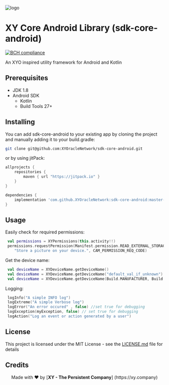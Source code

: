 [logo]: https://www.xy.company/img/home/logo_xy.png

![logo]

# XY Core Android Library (sdk-core-android)
[![BCH compliance](https://bettercodehub.com/edge/badge/XYOracleNetwork/sdk-core-android?branch=master)](https://bettercodehub.com/results/XYOracleNetwork/sdk-core-android)

An XYO inspired utility framework for Android and Kotlin

## Prerequisites

* JDK 1.8
* Android SDK
  * Kotlin
  * Build Tools 27+
  
## Installing

You can add sdk-core-android to your existing app by cloning the project and manually adding it
to your build.gradle:

```bash
git clone git@github.com:XYOracleNetwork/sdk-core-android.git
```

or by using jitPack:

```gradle
allprojects {
    repositories {
        maven { url "https://jitpack.io" }
    }
}

```

```gradle
dependencies {
    implementation 'com.github.XYOracleNetwork:sdk-core-android:master-SNAPSHOT'
}
```

## Usage

Easily check for required permissions:

``` kotlin
 val permissions = XYPermissions(this.activity!!)
 permissions.requestPermission(Manifest.permission.READ_EXTERNAL_STORAGE,
    "Store a picture on your device.", CAM_PERMISSION_REQ_CODE)
```

Get the device name:

``` kotlin
 val deviceName = XYDeviceName.getDeviceName()
 val deviceName = XYDeviceName.getDeviceName("default_val_if_unknown")
 val deviceName = XYDeviceName.getDeviceName(Build.MANUFACTURER, Build.MODEL, "default_val_if_unknown")
```

Logging:

``` kotlin
 logInfo("A simple INFO log")
 logExtreme("A simple Verbose log")
 logError("An error occured" , false) //set true for debugging
 logException(myException, false) // set true for debugging
 logAction("Log an event or action generated by a user")
```

## License

This project is licensed under the MIT License - see the [LICENSE.md](LICENSE.md) file for details

## Credits

<p align="center">Made with  ❤️  by [<b>XY - The Persistent Company</b>] (https://xy.company)</p>
